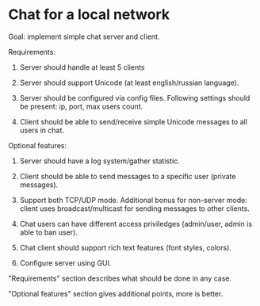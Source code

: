 Chat for a local network
========

Goal: implement simple chat server and client.

Requirements:

1. Server should handle at least 5 clients

2. Server should support Unicode (at least english/russian language).

3. Server should be configured via config files. Following settings
should be present: ip, port, max users count.

4. Client should be able to send/receive simple Unicode messages to all
users in chat.


Optional features:

1. Server should have a log system/gather statistic.

2. Client should be able to send messages to a specific user (private
messages).

3. Support both TCP/UDP mode. Additional bonus for non-server mode:
client uses broadcast/multicast for sending messages to other clients.

4. Chat users can have different access priviledges (admin/user, admin
is able to ban user).

5. Chat client should support rich text features (font styles, colors).

6. Configure server using GUI.

"Requirements" section describes what should be done in any case.

"Optional features" section gives additional points, more is better.